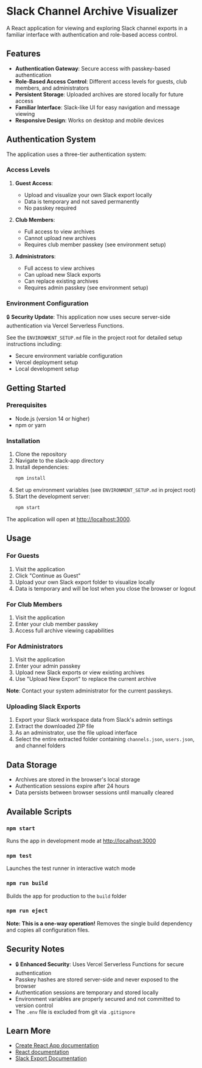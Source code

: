 # Slack Channel Archive Visualizer

A React application for viewing and exploring Slack channel exports in a familiar interface with authentication and role-based access control.

## Features

- **Authentication Gateway**: Secure access with passkey-based authentication
- **Role-Based Access Control**: Different access levels for guests, club members, and administrators
- **Persistent Storage**: Uploaded archives are stored locally for future access
- **Familiar Interface**: Slack-like UI for easy navigation and message viewing
- **Responsive Design**: Works on desktop and mobile devices

## Authentication System

The application uses a three-tier authentication system:

### Access Levels

1. **Guest Access**: 
   - Upload and visualize your own Slack export locally
   - Data is temporary and not saved permanently
   - No passkey required

2. **Club Members**:
   - Full access to view archives
   - Cannot upload new archives
   - Requires club member passkey (see environment setup)

3. **Administrators**:
   - Full access to view archives
   - Can upload new Slack exports
   - Can replace existing archives
   - Requires admin passkey (see environment setup)

### Environment Configuration

🔒 **Security Update**: This application now uses secure server-side authentication via Vercel Serverless Functions.

See the `ENVIRONMENT_SETUP.md` file in the project root for detailed setup instructions including:
- Secure environment variable configuration
- Vercel deployment setup
- Local development setup

## Getting Started

### Prerequisites

- Node.js (version 14 or higher)
- npm or yarn

### Installation

1. Clone the repository
2. Navigate to the slack-app directory
3. Install dependencies:
   ```bash
   npm install
   ```
4. Set up environment variables (see `ENVIRONMENT_SETUP.md` in project root)
5. Start the development server:
   ```bash
   npm start
   ```

The application will open at [http://localhost:3000](http://localhost:3000).

## Usage

### For Guests
1. Visit the application
2. Click "Continue as Guest"
3. Upload your own Slack export folder to visualize locally
4. Data is temporary and will be lost when you close the browser or logout

### For Club Members
1. Visit the application
2. Enter your club member passkey
3. Access full archive viewing capabilities

### For Administrators
1. Visit the application
2. Enter your admin passkey
3. Upload new Slack exports or view existing archives
4. Use "Upload New Export" to replace the current archive

**Note**: Contact your system administrator for the current passkeys.

### Uploading Slack Exports

1. Export your Slack workspace data from Slack's admin settings
2. Extract the downloaded ZIP file
3. As an administrator, use the file upload interface
4. Select the entire extracted folder containing `channels.json`, `users.json`, and channel folders

## Data Storage

- Archives are stored in the browser's local storage
- Authentication sessions expire after 24 hours
- Data persists between browser sessions until manually cleared

## Available Scripts

### `npm start`
Runs the app in development mode at [http://localhost:3000](http://localhost:3000)

### `npm test`
Launches the test runner in interactive watch mode

### `npm run build`
Builds the app for production to the `build` folder

### `npm run eject`
**Note: This is a one-way operation!** Removes the single build dependency and copies all configuration files.

## Security Notes

- 🔒 **Enhanced Security**: Uses Vercel Serverless Functions for secure authentication
- Passkey hashes are stored server-side and never exposed to the browser
- Authentication sessions are temporary and stored locally
- Environment variables are properly secured and not committed to version control
- The `.env` file is excluded from git via `.gitignore`

## Learn More

- [Create React App documentation](https://facebook.github.io/create-react-app/docs/getting-started)
- [React documentation](https://reactjs.org/)
- [Slack Export Documentation](https://slack.com/help/articles/201658943-Export-your-workspace-data)
